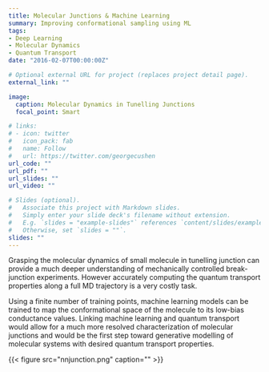 ```yaml
---
title: Molecular Junctions & Machine Learning
summary: Improving conformational sampling using ML
tags:
- Deep Learning
- Molecular Dynamics
- Quantum Transport
date: "2016-02-07T00:00:00Z"

# Optional external URL for project (replaces project detail page).
external_link: ""

image:
  caption: Molecular Dynamics in Tunelling Junctions
  focal_point: Smart

# links:
# - icon: twitter
#   icon_pack: fab
#   name: Follow
#   url: https://twitter.com/georgecushen
url_code: ""
url_pdf: ""
url_slides: ""
url_video: ""

# Slides (optional).
#   Associate this project with Markdown slides.
#   Simply enter your slide deck's filename without extension.
#   E.g. `slides = "example-slides"` references `content/slides/example-slides.md`.
#   Otherwise, set `slides = ""`.
slides: ""
---
```


Grasping the molecular dynamics of small molecule in tunelling junction can provide a much deeper understanding of mechanically controlled break-junction experiments. However accurately computing the quantum transport properties along a full MD trajectory is a very costly task.

Using a finite number of training points, machine learning models can be trained to map the conformational space of the molecule to its low-bias conductance values. Linking machine learning and quantum transport would allow for a much more resolved characterization of molecular junctions and would be the first step toward generative modelling of molecular systems with desired quantum transport properties.


{{< figure src="nnjunction.png" caption="" >}}